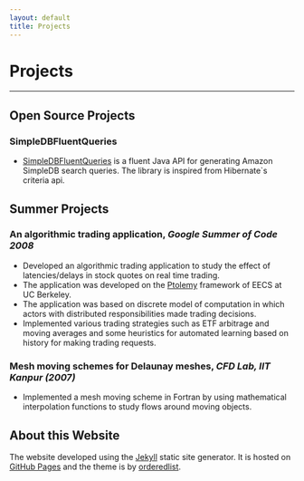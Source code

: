 ```yaml
---
layout: default
title: Projects
---
```


# Projects
----------

## Open Source Projects

### SimpleDBFluentQueries

  - [SimpleDBFluentQueries](https://github.com/aerohit/SimpleDBFluentQueries) is a fluent Java
    API for generating Amazon SimpleDB search queries. The library is inspired from Hibernate`s 
    criteria api.


## Summer Projects

### An algorithmic trading application, *Google Summer of Code 2008* 

  - Developed an algorithmic trading application to study the effect of latencies/delays in
    stock quotes on real time trading.
  - The application was developed on the [Ptolemy](http://ptolemy.eecs.berkeley.edu/) framework
    of EECS at UC Berkeley. 
  - The application was based on discrete model of computation in which actors with distributed
    responsibilities made trading decisions.
  - Implemented various trading strategies such as ETF arbitrage and moving averages and some
    heuristics for automated learning based on history for making trading requests.      
    

### Mesh moving schemes for Delaunay meshes, *CFD Lab, IIT Kanpur (2007)*

  - Implemented a mesh moving scheme in Fortran by using mathematical interpolation functions to
    study flows around moving objects.

## About this Website

The website developed using the [Jekyll](http://jekyllrb.com) static site generator.
It is hosted on [GitHub Pages](http://pages.github.com) and the theme is by [orderedlist](https://github.com/orderedlist).
